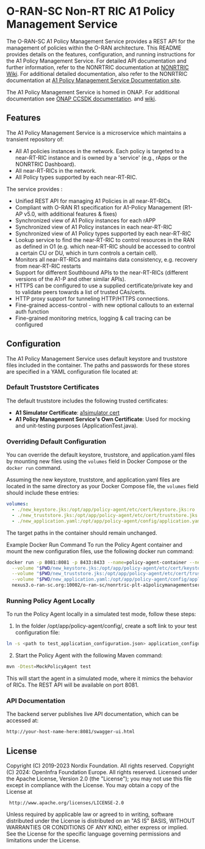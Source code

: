 # O-RAN-SC Non-RT RIC A1 Policy Management Service

The O-RAN-SC A1 Policy Management Service provides a REST API for the management of policies within the O-RAN architecture. This README provides details on the features, configuration, and running instructions for the A1 Policy Management Service.
For detailed API documentation and further information, refer to the NONRTRIC documentation at [NONRTRIC Wiki](https://wiki.o-ran-sc.org/display/RICNR).
For additional detailed documentation, also refer to the NONRTRIC documentation at [A1 Policy Management Service Documentation site](https://docs.o-ran-sc.org/projects/o-ran-sc-nonrtric-plt-a1policymanagementservice).

The A1 Policy Management Service is homed in ONAP. For additional documentation see [ONAP CCSDK documentation](https://docs.onap.org/projects/onap-ccsdk-oran).
and [wiki](https://lf-onap.atlassian.net/wiki/spaces/DW/pages/16444961/O-RAN+A1+Policies+in+ONAP).

## Features


The A1 Policy Management Service is a microservice which maintains a transient repository of:

- All A1 policies instances in the network. Each policy is targeted to a near-RT-RIC instance and is owned by a 'service' (e.g., rApps or the NONRTRIC Dashboard).
- All near-RT-RICs in the network.
- All Policy types supported by each near-RT-RIC.

The service provides :

- Unified REST API for managing A1 Policies in all near-RT-RICs.
- Compliant with O-RAN R1 specification for A1-Policy Management (R1-AP v5.0, with additional features & fixes)
- Synchronized view of A1 Policy instances for each rAPP
- Synchronized view of A1 Policy instances in each near-RT-RIC
- Synchronized view of A1 Policy types supported by each near-RT-RIC
- Lookup service to find the near-RT-RIC to control resources in the RAN as defined in  O1 (e.g. which near-RT-RIC should be accessed to control a certain CU or DU, which in turn controls a certain cell).
- Monitors all near-RT-RICs and maintains data consistency, e.g. recovery from near-RT-RIC restarts
- Support for different Southbound APIs  to the near-RT-RICs (different versions of the A1-P and other similar APIs).
- HTTPS can be configured to use a supplied certificate/private key and to validate peers towards a list of trusted CAs/certs.
- HTTP proxy support for tunneling HTTP/HTTPS connections.
- Fine-grained access-control - with new optional callouts to an external auth function
- Fine-grained monitoring metrics, logging & call tracing can be configured

## Configuration

The A1 Policy Management Service uses default keystore and truststore files included in the container. The paths and passwords for these stores are specified in a YAML configuration file located at:



### Default Truststore Certificates

The default truststore includes the following trusted certificates:
- **A1 Simulator Certificate**: [a1simulator cert](https://gerrit.o-ran-sc.org/r/gitweb?p=sim/a1-interface.git;a=tree;f=near-rt-ric-simulator/certificate)
- **A1 Policy Management Service's Own Certificate**: Used for mocking and unit-testing purposes (ApplicationTest.java).

### Overriding Default Configuration

You can override the default keystore, truststore, and application.yaml files by mounting new files using the `volumes` field in Docker Compose or the `docker run` command.

Assuming the new keystore, truststore, and application.yaml files are located in the same directory as your Docker Compose file, the `volumes` field should include these entries:

```yaml
volumes:
  - ./new_keystore.jks:/opt/app/policy-agent/etc/cert/keystore.jks:ro
  - ./new_truststore.jks:/opt/app/policy-agent/etc/cert/truststore.jks:ro
  - ./new_application.yaml:/opt/app/policy-agent/config/application.yaml:ro
```

The target paths in the container should remain unchanged.

Example Docker Run Command
To run the Policy Agent container and mount the new configuration files, use the following docker run command:

```sh
docker run -p 8081:8081 -p 8433:8433 --name=policy-agent-container --network=nonrtric-docker-net \
  --volume "$PWD/new_keystore.jks:/opt/app/policy-agent/etc/cert/keystore.jks" \
  --volume "$PWD/new_truststore.jks:/opt/app/policy-agent/etc/cert/truststore.jks" \
  --volume "$PWD/new_application.yaml:/opt/app/policy-agent/config/application.yaml" \
  nexus3.o-ran-sc.org:10002/o-ran-sc/nonrtric-plt-a1policymanagementservice:2.8.0
```

### Running Policy Agent Locally
To run the Policy Agent locally in a simulated test mode, follow these steps:

1. In the folder /opt/app/policy-agent/config/, create a soft link to your test configuration file:

```sh
ln -s <path to test_application_configuration.json> application_configuration.json
```

2. Start the Policy Agent with the following Maven command:

```sh
mvn -Dtest=MockPolicyAgent test
```

This will start the agent in a simulated mode, where it mimics the behavior of RICs. The REST API will be available on port 8081.

### API Documentation
The backend server publishes live API documentation, which can be accessed at:

```bash
http://your-host-name-here:8081/swagger-ui.html
```

## License

Copyright (C) 2019-2023 Nordix Foundation. All rights reserved.
Copyright (C) 2024: OpenInfra Foundation Europe. All rights reserved.
Licensed under the Apache License, Version 2.0 (the "License");
you may not use this file except in compliance with the License.
You may obtain a copy of the License at

     http://www.apache.org/licenses/LICENSE-2.0

Unless required by applicable law or agreed to in writing, software
distributed under the License is distributed on an "AS IS" BASIS,
WITHOUT WARRANTIES OR CONDITIONS OF ANY KIND, either express or implied.
See the License for the specific language governing permissions and
limitations under the License.

